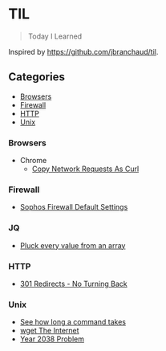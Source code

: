 # TIL

> Today I Learned

Inspired by https://github.com/jbranchaud/til.

## Categories
* [Browsers](#browsers)
* [Firewall](#firewall)
* [HTTP](#http])
* [Unix](#unix])

### Browsers
- Chrome
  - [Copy Network Requests As Curl](browsers/chrome/Copy-network-request-as-cURL.md)

### Firewall
- [Sophos Firewall Default Settings](firewall/sophos-firewall.md)

### JQ
- [Pluck every value from an array](jq/pluck-value-from-an-array.md)

### HTTP
- [301 Redirects - No Turning Back](http/301-redirects-of-no-return.md)
 
### Unix
- [See how long a command takes](unix/time-a-command.md)
- [wget The Internet](unix/wget-to-archive-the-internet.md)
- [Year 2038 Problem](unix/year-2038.md)
